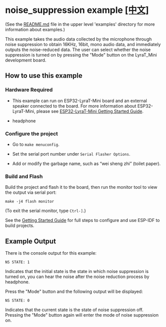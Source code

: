 # noise_suppression example [[中文]](./README_cn.md)

(See the [README.md](../README.md) file in the upper level 'examples' directory for more information about examples.)

This example takes the audio data collected by the microphone through noise suppression to obtain 16KHz, 16bit, mono audio data, and immediately outputs the noise-reduced data. The user can select whether the noise suppression is turned on by pressing the "Mode" button on the LyraT_Mini development board.
 
## How to use this example

### Hardware Required

- This example can run on ESP32-LyraT-Mini board and an external speaker connected to the board. For more information about ESP32-LyraT-Mini, please see [ESP32-LyraT-Mini Getting Started Guide](https://docs.espressif.com/projects/esp-adf/en/latest/get-started/get-started-esp32-lyrat-mini.html).

- headphone

### Configure the project

* Go to `make menuconfig`.

* Set the serial port number under `Serial Flasher Options`.

* Add or modify the garbage name, such as “wei sheng zhi” (toilet paper).

### Build and Flash

Build the project and flash it to the board, then run the monitor tool to view the output via serial port:

```
make -j4 flash monitor
```

(To exit the serial monitor, type ``Ctrl-]``.)

See the [Getting Started Guide](https://docs.espressif.com/projects/esp-idf/en/stable/get-started-cmake/index.html) for full steps to configure and use ESP-IDF to build projects.

## Example Output

There is the console output for this example:

```
NS STATE: 1
```

Indicates that the initial state is the state in which noise suppression is turned on, you can hear the noise after the noise reduction process by headphone.

Press the "Mode" button and the following output will be displayed:

```
NS STATE: 0
```

Indicates that the current state is the state of noise suppression off. Pressing the "Mode" button again will enter the mode of noise suppression on.